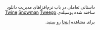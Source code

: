 <div style="direction: rtl;">
  <p>داستانی تعاملی در باب نرم‌افزاهای مدیریت دانلود<br>
  ساخته شده بوسیله‌ی  <a href="https://twinery.org/">Twine</a>  <a href="https://videlais.github.io/snowman/2/">Snowman</a> <a href="https://www.motoslave.net/tweego/docs/">Tweego</a></p>
  <p>برای مشاهده <a href="https://tnx-to-idm.surge.sh/">اینجا</a> رو ببینید.</p>
</div>
